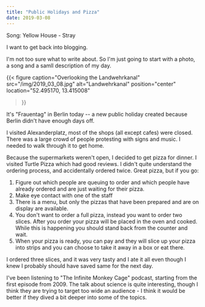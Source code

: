 ```yaml
---
title: "Public Holidays and Pizza"
date: 2019-03-08
---
```


Song: Yellow House - Stray

I want to get back into blogging.

I'm not too sure what to write about. So I'm just going to start with a photo,
a song and a samll description of my day.

{{<
  figure
  caption="Overlooking the Landwehrkanal"
  src="/img/2019_03_08.jpg"
  alt="Landwehrkanal"
  position="center"
  location="52.495170, 13.415008"
>}}

It's "Frauentag" in Berlin today -- a new public holiday created because 
Berlin didn't have enough days off.

I visited Alexanderplatz, most of the shops (all except cafes) were closed.
There was a large crowd of people protesting with signs and music. I
needed to walk through it to get home.

Because the supermarkets weren't open, I decided to get pizza for dinner. I
visited Turtle Pizza which had good reviews. I didn't quite understand the
ordering process, and accidentally ordered twice. Great pizza, but if you go:

1. Figure out which people are queuing to order and which people have already
   ordered and are just waiting for their pizza.
2. Make eye contact with one of the staff
3. There is a menu, but only the pizzas that have been prepared and are on
   display are available.
4. You don't want to order a full pizza, instead you want to order two slices.
   After you order your pizza will be placed in the oven and cooked. While this
   is happening you should stand back from the counter and wait.
5. When your pizza is ready, you can pay and they will slice up your pizza into
   strips and you can choose to take it away in a box or eat there. 

I ordered three slices, and it was very tasty and I ate it all even though I
knew I probably should have saved same for the next day.

I've been listening to "The Infinite Monkey Cage" podcast, starting from the
first episode from 2009. The talk about science is quite interesting, though I
think they are trying to target too wide an audience - I think it would be
better if they dived a bit deeper into some of the topics.
